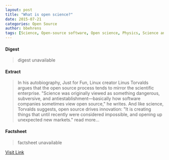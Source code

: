 ```yaml
---
layout: post
title: "What is open science?"
date: 2015-07-21
categories: Open Source
author: bbehrens
tags: [Science, Open-source software, Open science, Physics, Science and technology, Cognitive science]
---
```



#### Digest
>digest unavailable

#### Extract
>In his autobiography, Just for Fun, Linux creator Linus Torvalds argues that the open source process tends to mirror the scientific enterprise. "Science was originally viewed as something dangerous, subversive, and antiestablishment—basically how software companies sometimes view open source," he writes. And like science, Torvalds suggests, open source drives innovation: "It is creating things that until recently were considered impossible, and opening up unexpected new markets." read more...

#### Factsheet
>factsheet unavailable

[Visit Link](http://opensource.com/life/15/7/what-open-science)


